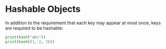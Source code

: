 # Hashable Objects

In addition to the requirement that each key may appear at most once, keys are
required to be hashable:

```python runnable
print(hash("abc"))  
print(hash((1, 2, 3)))
```
